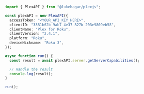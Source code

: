 <!-- Start SDK Example Usage [usage] -->
```typescript
import { PlexAPI } from "@lukehagar/plexjs";

const plexAPI = new PlexAPI({
  accessToken: "<YOUR_API_KEY_HERE>",
  clientID: "3381b62b-9ab7-4e37-827b-203e9809eb58",
  clientName: "Plex for Roku",
  clientVersion: "2.4.1",
  platform: "Roku",
  deviceNickname: "Roku 3",
});

async function run() {
  const result = await plexAPI.server.getServerCapabilities();

  // Handle the result
  console.log(result);
}

run();

```
<!-- End SDK Example Usage [usage] -->